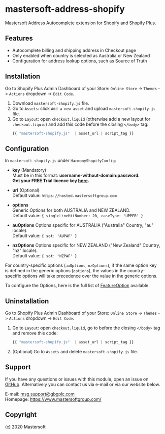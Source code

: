 # mastersoft-address-shopify
Mastersoft Address Autocomplete extension for Shopify and Shopify Plus.

## Features
- Autocomplete billing and shipping address in Checkout page
- Only enabled when country is selected as Australia or New Zealand
- Configuration for address lookup options, such as Source of Truth

## Installation
Go to Shopify Plus Admin Dashboard of your Store: `Online Store` -> `Themes` -> `Actions` dropdown -> `Edit Code`.
1.	Download `mastersoft-shopify.js` file.
2.	Go to `Assets`: click `Add a new asset` and upload `mastersoft-shopify.js` file.
3.	Go to `Layout`: open `checkout.liquid` (otherwise add a new layout for `checkout.liquid`) and add this code before the closing `</body>` tag: 
	```javascript
	{{ "mastersoft-shopify.js"  | asset_url | script_tag }} 
	```

## Configuration
In `mastersoft-shopify.js` under `HarmonyShopifyConfig`:
-	**key** (Mandatory)  
  	Must be in this format: **username-without-domain:password**.    
  	**Get your FREE Trial licence key [here](https://hosted.mastersoftgroup.com/console/#/).**  

-	**url** (Optional)    
  	Default value: `https://hosted.mastersoftgroup.com`
  
-	**options**    
  	Generic Options for both AUSTRALIA and NEW ZEALAND.    
  	Default value: `{ singleLineHitNumber: 20, caseType: 'UPPER' }`

-	**auOptions**
	Options specific for AUSTRALIA ("Australia" Country, "au" locale).  
  	Default value: `{ sot: 'AUPAF' }`

- 	**nzOptions**
	Options specific for NEW ZEALAND ("New Zealand" Country, "nz" locale).    
  	Default value: `{ sot: 'NZPAF' }`

For country-specific options (`auOptions`, `nzOptions`), if the same option key is defined in the generic options (`options`), the values in the country-specific options will take precedence over the value in the generic options.  

To configure the Options, here is the full list of [FeatureOption](http://developer.mastersoftgroup.com/harmony/api/object/address.html#FeatureOption) available.

## Uninstallation
Go to Shopify Plus Admin Dashboard of your Store: `Online Store` -> `Themes` -> `Actions` dropdown -> `Edit Code`.
1.	Go to `Layout`: open `checkout.liquid`, go to before the closing `</body>` tag and remove this code: 
	```javascript
	{{ "mastersoft-shopify.js"  | asset_url | script_tag }} 
	```
2.	(Optional) Go to `Assets` and delete `mastersoft-shopify.js` file.
	
## Support
If you have any questions or issues with this module, open an issue on [GitHub](https://github.com/MastersoftGroup/mastersoft-address-shopify/issues). Alternatively you can contact us via e-mail or via our website below.

E-mail: <msg.support@gbgplc.com>  
Homepage: <https://www.mastersoftgroup.com/>


## Copyright
(c) 2020 Mastersoft
